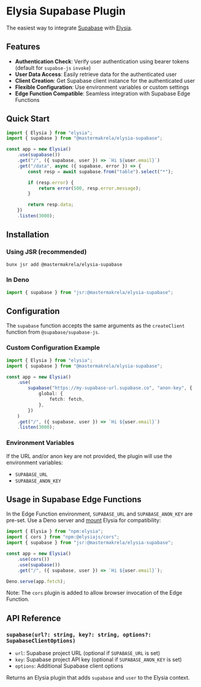 # Elysia Supabase Plugin

The easiest way to integrate [Supabase](https://supabase.com/docs/reference/javascript/introduction) with [Elysia](https://elysiajs.com/).

## Features

- **Authentication Check**: Verify user authentication using bearer tokens (default for `supabse-js` `invoke`)
- **User Data Access**: Easily retrieve data for the authenticated user
- **Client Creation**: Get Supabase client instance for the authenticated user
- **Flexible Configuration**: Use environment variables or custom settings
- **Edge Function Compatible**: Seamless integration with Supabase Edge Functions

## Quick Start

```ts
import { Elysia } from "elysia";
import { supabase } from "@mastermakrela/elysia-supabase";

const app = new Elysia()
	.use(supabase())
	.get("/", ({ supabase, user }) => `Hi ${user.email}`)
	.get("/data", async ({ supabase, error }) => {
		const resp = await supabase.from("table").select("*");

		if (resp.error) {
			return error(500, resp.error.message);
		}

		return resp.data;
	})
	.listen(3000);
```

## Installation

### Using JSR (recommended)

```bash
bunx jsr add @mastermakrela/elysia-supabase
```

### In Deno

```ts
import { supabase } from "jsr:@mastermakrela/elysia-supabase";
```

## Configuration

The `supabase` function accepts the same arguments as the `createClient` function from `@supabase/supabase-js`.

### Custom Configuration Example

```ts
import { Elysia } from "elysia";
import { supabase } from "@mastermakrela/elysia-supabase";

const app = new Elysia()
	.use(
		supabase("https://my-supabase-url.supabase.co", "anon-key", {
			global: {
				fetch: fetch,
			},
		})
	)
	.get("/", ({ supabase, user }) => `Hi ${user.email}`)
	.listen(3000);
```

### Environment Variables

If the URL and/or anon key are not provided, the plugin will use the environment variables:

- `SUPABASE_URL`
- `SUPABASE_ANON_KEY`

## Usage in Supabase Edge Functions

In the Edge Function environment, `SUPABASE_URL` and `SUPABASE_ANON_KEY` are pre-set. Use a Deno server and [mount](https://elysiajs.com/patterns/mount.html) Elysia for compatibility:

```ts
import { Elysia } from "npm:elysia";
import { cors } from "npm:@elysiajs/cors";
import { supabase } from "jsr:@mastermakrela/elysia-supabase";

const app = new Elysia()
	.use(cors())
	.use(supabase())
	.get("/", ({ supabase, user }) => `Hi ${user.email}`);

Deno.serve(app.fetch);
```

Note: The `cors` plugin is added to allow browser invocation of the Edge Function.

## API Reference

### `supabase(url?: string, key?: string, options?: SupabaseClientOptions)`

- `url`: Supabase project URL (optional if `SUPABASE_URL` is set)
- `key`: Supabase project API key (optional if `SUPABASE_ANON_KEY` is set)
- `options`: Additional Supabase client options

Returns an Elysia plugin that adds `supabase` and `user` to the Elysia context.
